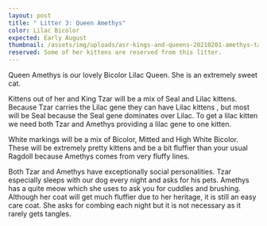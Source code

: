 ```yaml
---
layout: post
title: " Litter 3: Queen Amethys"
color: Lilac Bicolor
expected: Early August
thumbnail: /assets/img/uploads/asr-kings-and-queens-20210201-amethys-takes-over-the-ironing-board.png
reserved: Some of her kittens are reserved from this litter.
---
```

Queen Amethys is our lovely Bicolor Lilac Queen. She is an extremely sweet cat. 

Kittens out of her and King Tzar will be a mix of Seal and Lilac kittens. Because Tzar carries the Lilac gene they can have Lilac kittens , but most will be Seal because the Seal gene dominates over Lilac. To get a lilac kitten we need both Tzar and Amethys providing a lilac gene to one kitten. 

White markings will be a mix of Bicolor, Mitted and High White Bicolor. These will be extremely pretty kittens and be a bit fluffier than your usual Ragdoll because Amethys comes from very fluffy lines.

Both Tzar and Amethys have exceptionally social personalities. Tzar especially sleeps with our dog every night and asks for his pets. Amethys has a quite meow which she uses to ask you for cuddles and brushing. Although her coat will get much fluffier due to her heritage, it is still an easy care coat. She asks for combing each night but it is not necessary as it rarely gets tangles.